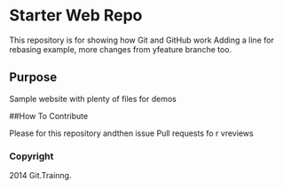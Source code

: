 # Starter Web Repo

This repository is for showing how Git and GitHub work
Adding a line for rebasing example, more changes from yfeature branche too.


## Purpose

Sample website with plenty of files for demos

##How To Contribute

Please for this repository andthen issue Pull requests fo r vreviews

### Copyright

2014 Git.Trainng.